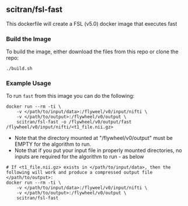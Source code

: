 ## scitran/fsl-fast

This dockerfile will create a FSL (v5.0) docker image that executes fast


### Build the Image
To build the image, either download the files from this repo or clone the repo:
```
./build.sh
```

### Example Usage ###
To run ```fast``` from this image you can do the following:
```
docker run --rm -ti \
    -v </path/to/input/data>:/flyweel/v0/input/nifti \
    -v </path/to/output>:/flywheel/v0/output \
    scitran/fsl-fast -o /flywheel/v0/output/fast /flywheel/v0/input/nifti/<t1_file.nii.gz>
```
* Note that the directory mounted at "/flywheel/v0/output" must be EMPTY for the algorithm to run.
* Note that if you put your input file in properly mounted directories, no inputs are required for the algorithm to run - as below


```
# If <t1_file.nii.gz> exists in </path/to/input/data>, then the following will work and produce a compressed output file </path/to/output>:
docker run --rm -ti \
    -v </path/to/input/data>:/flyweel/v0/input/nifti \
    -v </path/to/output>:/flywheel/v0/output \
    scitran/fsl-fast
```


